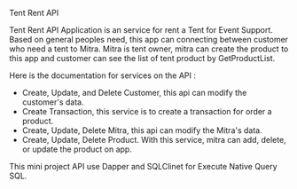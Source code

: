 Tent Rent API 

Tent Rent API Application is an service for rent a Tent for Event Support. 
Based on general peoples need, this app can connecting between customer who need a tent to Mitra. 
Mitra is tent owner, mitra can create the product to this app 
and customer can see the list of tent product by GetProductList.

Here is the documentation for services on the API :
- Create, Update, and Delete Customer, this api can modify the customer's data.
- Create Transaction, this service is to create a transaction for order a product.
- Create, Update, Delete Mitra, this api can modify the Mitra's data.
- Create, Update, Delete Product. With this service, mitra can add, delete, or update the product on app.

This mini project API use Dapper and SQLClinet for Execute Native Query SQL.
